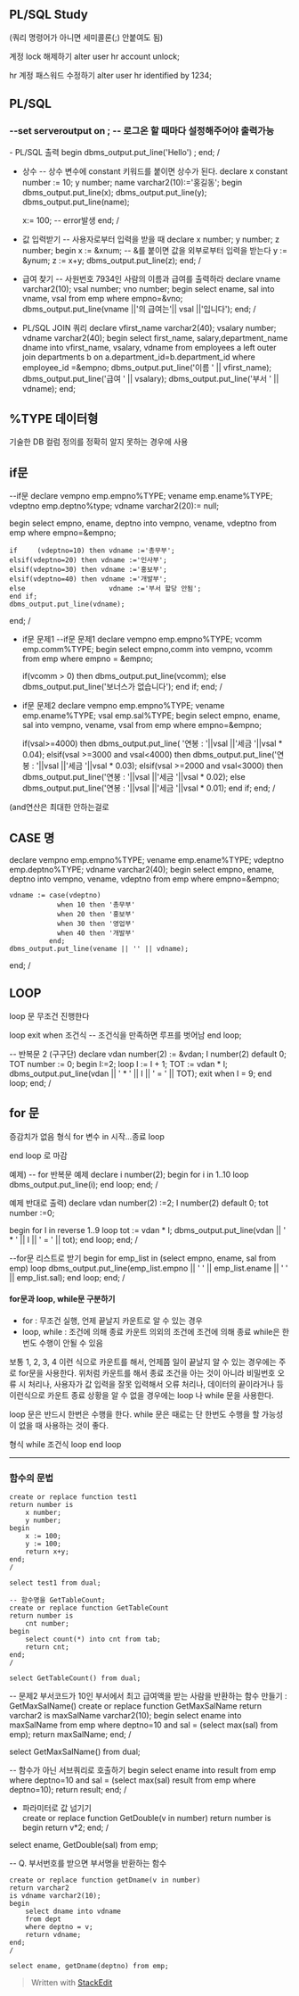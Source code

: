 ##   PL/SQL Study


(쿼리 명령어가 아니면 세미콜론(;) 안붙여도 됨)

계정 lock 해제하기
alter user hr account unlock;

hr 계정 패스워드 수정하기
alter user hr identified by 1234;

## PL/SQL
<h3>--set serveroutput on ; -- 로그온 할 때마다 설정해주어야 출력가능
</h3>
- PL/SQL 출력
begin  
dbms_output.put_line('Hello')
;
end;
/

- 상수
-- 상수 변수에 constant 키워드를 붙이면 상수가 된다.
declare
    x constant number := 10;
    y number;
    name varchar2(10):='홍길동';
begin
    dbms_output.put_line(x);
    dbms_output.put_line(y);
    dbms_output.put_line(name);
    
    x:= 100; -- error발생
end;
/

- 값 입력받기
-- 사용자로부터 입력을 받을 때
declare
    x number;
    y number;
    z number;
begin
    x := &xnum; -- &를 붙이면 값을 외부로부터 입력을 받는다
    y := &ynum;
    z := x+y;
    dbms_output.put_line(z);
end;
/

- 급여 찾기
-- 사원번호 7934인 사람의 이름과 급여를 출력하라
declare
    vname varchar2(10);
    vsal  number;
    vno   number;
begin
    select ename, sal into vname, vsal
    from emp
    where empno=&vno;
    dbms_output.put_line(vname ||'의 급여는'|| vsal ||'입니다');
end;
/

- PL/SQL JOIN 쿼리
declare 
    vfirst_name varchar2(40);
    vsalary number;
    vdname varchar2(40);
begin
    select first_name, salary,department_name dname
    into vfirst_name, vsalary, vdname
    from employees a
    left outer join departments b on a.department_id=b.department_id
    where employee_id =&empno;
    dbms_output.put_line('이름 ' || vfirst_name);
    dbms_output.put_line('급여 ' || vsalary);
    dbms_output.put_line('부서 ' || vdname);
end;

## %TYPE 데이터형
기술한 DB 컬럼 정의를 정확히 알지 못하는 경우에 사용

## if문
--if문
declare
    vempno emp.empno%TYPE;
    vename emp.ename%TYPE;
    vdeptno emp.deptno%type;
    vdname varchar2(20):= null;
    
begin
    select empno, ename, deptno into vempno, vename, vdeptno
    from emp
    where empno=&empno;
    
    if     (vdeptno=10) then vdname :='총무부';
    elsif(vdeptno=20) then vdname :='인사부';
    elsif(vdeptno=30) then vdname :='홍보부';
    elsif(vdeptno=40) then vdname :='개발부';
    else                     vdname :='부서 할당 안됨';
    end if;
    dbms_output.put_line(vdname);
end;
/

- if문 문제1
--if문 문제1
declare
    vempno emp.empno%TYPE;
    vcomm emp.comm%TYPE;
begin
    select empno,comm
    into vempno, vcomm
    from emp
    where empno = &empno;
    
    if(vcomm > 0) then
        dbms_output.put_line(vcomm);
    else
        dbms_output.put_line('보너스가 없습니다');
    end if;
end;
/

- if문 문제2
declare 
    vempno  emp.empno%TYPE; 
    vename  emp.ename%TYPE;
    vsal    emp.sal%TYPE;
begin
    select empno, ename, sal 
    into vempno, vename, vsal
    from emp
    where empno=&empno;
    
    if(vsal>=4000) then dbms_output.put_line( '연봉 : '||vsal ||'세금 '||vsal * 0.04);
    elsif(vsal >=3000 and vsal<4000) then dbms_output.put_line('연봉 : '||vsal ||'세금 '||vsal * 0.03);
    elsif(vsal >=2000 and vsal<3000) then dbms_output.put_line('연봉 : '||vsal ||'세금 '||vsal * 0.02);
    else dbms_output.put_line('연봉 : '||vsal ||'세금 '||vsal * 0.01);
    end if;
end;
/

(and연산은 최대한 안하는걸로

## CASE 명

declare
    vempno emp.empno%TYPE;
    vename emp.ename%TYPE;
    vdeptno emp.deptno%TYPE;
    vdname varchar2(40);
begin
    select empno, ename, deptno
    into vempno, vename, vdeptno
    from emp
    where empno=&empno;
    
    vdname := case(vdeptno)
                when 10 then '총무부'
                when 20 then '홍보부'
                when 30 then '영업부'
                when 40 then '개발부'
              end;
    dbms_output.put_line(vename || '' || vdname);
end;
/

## LOOP 
loop 문	무조건 진행한다

loop
exit when 조건식 -- 조건식을 만족하면 루프를 벗어남
end loop;

-- 반복문 2 (구구단)
declare
    vdan number(2) := &vdan;
    I    number(2) default 0;
    TOT  number := 0;
begin
    I:=2;
    loop
        I := I + 1;
        TOT := vdan * I;
        dbms_output.put_line(vdan || ' * ' || I || ' = ' || TOT);
        exit when I = 9;
    end loop;
end;
/

## for 문
증감치가 없음
형식
for 변수 in 시작...종료 loop

end loop 로 마감

예제)
-- for 반복문 예제
declare
    i number(2);
begin
    for i in 1..10 loop
        dbms_output.put_line(i);
    end loop;
end;
/

예제 반대로 출력)
declare
    vdan    number(2) :=2;
    I       number(2) default 0;
    tot     number :=0;
    
begin
    for I in reverse 1..9 loop
        tot := vdan * I;
        dbms_output.put_line(vdan || ' * ' || I || ' = ' || tot);
    end loop;
end;
/

--for문 리스트로 받기
begin
    for emp_list in (select empno, ename, sal from emp) loop
        dbms_output.put_line(emp_list.empno || ' ' || emp_list.ename || ' ' || emp_list.sal);
    end loop;
end;
/


#### for문과 loop, while문 구분하기

- for : 무조건 실행, 언제 끝날지 카운트로 알 수 있는 경우
- loop, while  : 조건에 의해 종료
카운트 의외의 조건에 조건에 의해 종료 while은 한 번도 수행이 안될 수 있음



보통 1, 2, 3, 4 이런 식으로 카운트를 해서, 언제쯤 일이 끝날지 알 수 있는 경우에는 주로 for문을 사용한다. 위처럼 카운트를 해서 종료 조건을 아는 것이 아니라 비밀번호 오류 시 처리나, 사용자가 값 입력을 잘못 입력해서 오류 처리나, 데이터의 끝이라거나 등 이런식으로 카운트 종료 상황을 알 수 없을 경우에는 loop 나 while 문을 사용한다.

loop 문은 반드시 한번은 수행을 한다. while 문은 때로는 단 한번도 수행을 할 가능성이 없을 때 사용하는 것이 좋다.

형식
while 조건식 loop 
end loop

<hr>

### 함수의 문법
```
create or replace function test1
return number is
    x number;
    y number;
begin
    x := 100;
    y := 100;
    return x+y;
end;
/

select test1 from dual;
```

```
-- 함수명을 GetTableCount;
create or replace function GetTableCount
return number is
    cnt number;
begin
    select count(*) into cnt from tab;
    return cnt;
end;
/

select GetTableCount() from dual;
```
-- 문제2 부서코드가 10인 부서에서 최고 급여액을 받는 사람을 반환하는 함수 만들기 : GetMaxSalName()
create or replace function GetMaxSalName
return varchar2 
is
    maxSalName varchar2(10);
begin
    select ename 
    into maxSalName
    from emp
    where deptno=10 and sal = (select max(sal) from emp);
    return maxSalName;
end;
/

select GetMaxSalName() from dual;

-- 함수가 아닌 서브쿼리로 호출하기
begin
    select ename
    into result
    from emp where deptno=10 and sal = (select max(sal) result from emp where deptno=10);
    return result;
end;
/


- 파라미터로 값 넘기기  
create or replace function GetDouble(v in number)
return number
is
begin
    return v*2;
end;
/

select ename, GetDouble(sal) from emp;

-- Q. 부서번호를 받으면 부서명을 반환하는 함수
```
create or replace function getDname(v in number)
return varchar2
is vdname varchar2(10);
begin
    select dname into vdname
    from dept
    where deptno = v;
    return vdname;
end;
/

select ename, getDname(deptno) from emp;
```

> Written with [StackEdit](https://stackedit.io/)  
